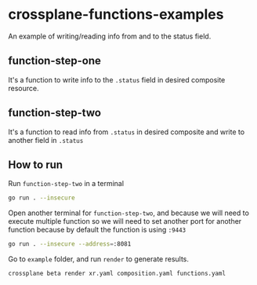 # crossplane-functions-examples

An example of writing/reading info from and to the status field.

## function-step-one

It's a function to write info to the `.status` field in desired composite resource.

## function-step-two

It's a function to read info from `.status` in desired composite and write to another field in `.status`

## How to run

Run `function-step-two` in a terminal

```bash
go run . --insecure
```

Open another terminal for `function-step-two`, and because we will need to execute multiple function so we will need to set another port for
another function because by default the function is using `:9443`

```bash
go run . --insecure --address=:8081
```

Go to `example` folder, and run `render` to generate results.

```bash
crossplane beta render xr.yaml composition.yaml functions.yaml
```
